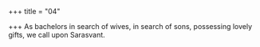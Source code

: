 +++
title = "04"

+++
As bachelors in search of wives, in search of sons, possessing lovely  gifts,
we call upon Sarasvant.